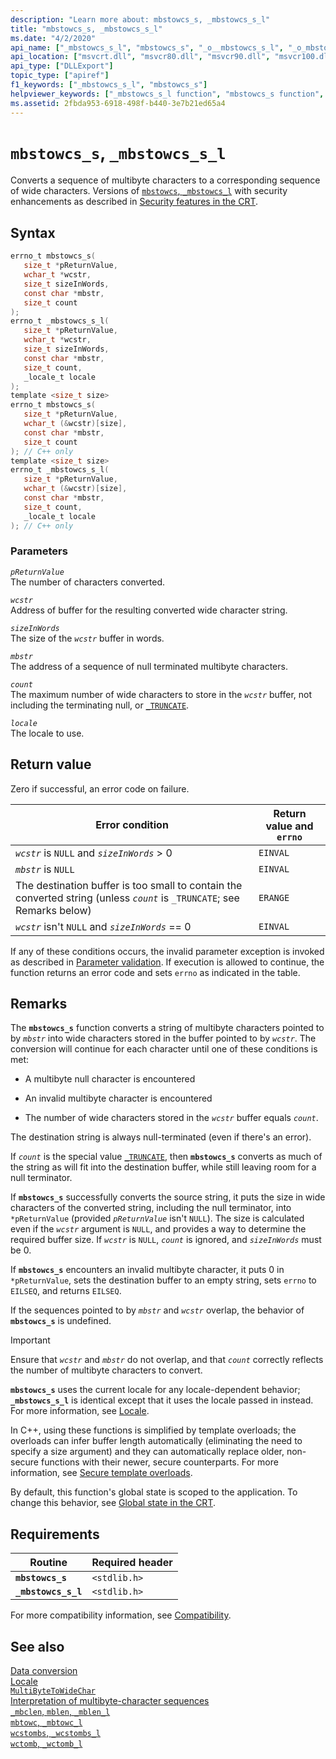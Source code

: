 ```yaml
---
description: "Learn more about: mbstowcs_s, _mbstowcs_s_l"
title: "mbstowcs_s, _mbstowcs_s_l"
ms.date: "4/2/2020"
api_name: ["_mbstowcs_s_l", "mbstowcs_s", "_o__mbstowcs_s_l", "_o_mbstowcs_s"]
api_location: ["msvcrt.dll", "msvcr80.dll", "msvcr90.dll", "msvcr100.dll", "msvcr100_clr0400.dll", "msvcr110.dll", "msvcr110_clr0400.dll", "msvcr120.dll", "msvcr120_clr0400.dll", "ucrtbase.dll", "api-ms-win-crt-multibyte-l1-1-0.dll", "api-ms-win-crt-convert-l1-1-0.dll"]
api_type: ["DLLExport"]
topic_type: ["apiref"]
f1_keywords: ["_mbstowcs_s_l", "mbstowcs_s"]
helpviewer_keywords: ["_mbstowcs_s_l function", "mbstowcs_s function", "mbstowcs_s_l function"]
ms.assetid: 2fbda953-6918-498f-b440-3e7b21ed65a4
---
```

# `mbstowcs_s`, `_mbstowcs_s_l`

Converts a sequence of multibyte characters to a corresponding sequence of wide characters. Versions of [`mbstowcs`, `_mbstowcs_l`](mbstowcs-mbstowcs-l.md) with security enhancements as described in [Security features in the CRT](../security-features-in-the-crt.md).

## Syntax

```C
errno_t mbstowcs_s(
   size_t *pReturnValue,
   wchar_t *wcstr,
   size_t sizeInWords,
   const char *mbstr,
   size_t count
);
errno_t _mbstowcs_s_l(
   size_t *pReturnValue,
   wchar_t *wcstr,
   size_t sizeInWords,
   const char *mbstr,
   size_t count,
   _locale_t locale
);
template <size_t size>
errno_t mbstowcs_s(
   size_t *pReturnValue,
   wchar_t (&wcstr)[size],
   const char *mbstr,
   size_t count
); // C++ only
template <size_t size>
errno_t _mbstowcs_s_l(
   size_t *pReturnValue,
   wchar_t (&wcstr)[size],
   const char *mbstr,
   size_t count,
   _locale_t locale
); // C++ only
```

### Parameters

*`pReturnValue`*\
The number of characters converted.

*`wcstr`*\
Address of buffer for the resulting converted wide character string.

*`sizeInWords`*\
The size of the *`wcstr`* buffer in words.

*`mbstr`*\
The address of a sequence of null terminated multibyte characters.

*`count`*\
The maximum number of wide characters to store in the *`wcstr`* buffer, not including the terminating null, or [`_TRUNCATE`](../truncate.md).

*`locale`*\
The locale to use.

## Return value

Zero if successful, an error code on failure.

| Error condition | Return value and `errno` |
|---|---|
| *`wcstr`* is `NULL` and *`sizeInWords`* > 0 | `EINVAL` |
| *`mbstr`* is `NULL` | `EINVAL` |
| The destination buffer is too small to contain the converted string (unless *`count`* is `_TRUNCATE`; see Remarks below) | `ERANGE` |
| *`wcstr`* isn't `NULL` and *`sizeInWords`* == 0 | `EINVAL` |

If any of these conditions occurs, the invalid parameter exception is invoked as described in [Parameter validation](../parameter-validation.md). If execution is allowed to continue, the function returns an error code and sets `errno` as indicated in the table.

## Remarks

The **`mbstowcs_s`** function converts a string of multibyte characters pointed to by *`mbstr`* into wide characters stored in the buffer pointed to by *`wcstr`*. The conversion will continue for each character until one of these conditions is met:

- A multibyte null character is encountered

- An invalid multibyte character is encountered

- The number of wide characters stored in the *`wcstr`* buffer equals *`count`*.

The destination string is always null-terminated (even if there's an error).

If *`count`* is the special value [`_TRUNCATE`](../truncate.md), then **`mbstowcs_s`** converts as much of the string as will fit into the destination buffer, while still leaving room for a null terminator.

If **`mbstowcs_s`** successfully converts the source string, it puts the size in wide characters of the converted string, including the null terminator, into `*pReturnValue` (provided *`pReturnValue`* isn't `NULL`). The size is calculated even if the *`wcstr`* argument is `NULL`, and provides a way to determine the required buffer size. If *`wcstr`* is `NULL`, *`count`* is ignored, and *`sizeInWords`* must be 0.

If **`mbstowcs_s`** encounters an invalid multibyte character, it puts 0 in `*pReturnValue`, sets the destination buffer to an empty string, sets `errno` to `EILSEQ`, and returns `EILSEQ`.

If the sequences pointed to by *`mbstr`* and *`wcstr`* overlap, the behavior of **`mbstowcs_s`** is undefined.

> [!IMPORTANT]
> Ensure that *`wcstr`* and *`mbstr`* do not overlap, and that *`count`* correctly reflects the number of multibyte characters to convert.

**`mbstowcs_s`** uses the current locale for any locale-dependent behavior; **`_mbstowcs_s_l`** is identical except that it uses the locale passed in instead. For more information, see [Locale](../locale.md).

In C++, using these functions is simplified by template overloads; the overloads can infer buffer length automatically (eliminating the need to specify a size argument) and they can automatically replace older, non-secure functions with their newer, secure counterparts. For more information, see [Secure template overloads](../secure-template-overloads.md).

By default, this function's global state is scoped to the application. To change this behavior, see [Global state in the CRT](../global-state.md).

## Requirements

| Routine | Required header |
|---|---|
| **`mbstowcs_s`** | `<stdlib.h>` |
| **`_mbstowcs_s_l`** | `<stdlib.h>` |

For more compatibility information, see [Compatibility](../compatibility.md).

## See also

[Data conversion](../data-conversion.md)\
[Locale](../locale.md)\
[`MultiByteToWideChar`](/windows/win32/api/stringapiset/nf-stringapiset-multibytetowidechar)\
[Interpretation of multibyte-character sequences](../interpretation-of-multibyte-character-sequences.md)\
[`_mbclen`, `mblen`, `_mblen_l`](mbclen-mblen-mblen-l.md)\
[`mbtowc`, `_mbtowc_l`](mbtowc-mbtowc-l.md)\
[`wcstombs`, `_wcstombs_l`](wcstombs-wcstombs-l.md)\
[`wctomb`, `_wctomb_l`](wctomb-wctomb-l.md)
